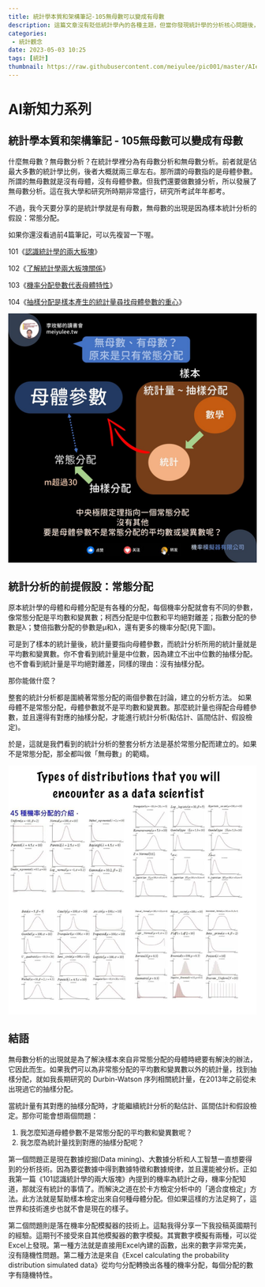 ```yaml
---
title: 統計學本質和架構筆記-105無母數可以變成有母數
description: 這篇文章沒有貶低統計學內的各種主題，但當你發現統計學的分析核心問題後，就能知道為什麼有無母數分析。我想分享給你無母數可以變成有母數。這是有母數的世界🤣
categories:
 - 統計觀念
date: 2023-05-03 10:25
tags: [統計]
thumbnail: https://raw.githubusercontent.com/meiyulee/pic001/master/AIecon/aistatistc011.JPG
---
```


# AI新知力系列

## 統計學本質和架構筆記 - 105無母數可以變成有母數

什麼無母數？無母數分析？在統計學裡分為有母數分析和無母數分析。前者就是佔最大多數的統計學比例，後者大概就兩三章左右。那所謂的母數指的是母體參數。所謂的無母數就是沒有母體，沒有母體參數。但我們還要做數據分析，所以發展了無母數分析。這在我大學和研究所時期非常盛行，研究所考試年年都考。


不過，我今天要分享的是統計學就是有母數，無母數的出現是因為樣本統計分析的假設：常態分配。


如果你還沒看過前4篇筆記，可以先複習一下喔。


101《[認識統計學的兩大板塊](https://meiyulee.github.io/leetalk/2023/04/29/aistat101)》

102《[了解統計學兩大板塊關係](https://meiyulee.github.io/leetalk/2023/04/30/aistat102)》

103《[機率分配參數代表母體特性](https://meiyulee.github.io/leetalk/2023/05/01/aistat103)》

104《[抽樣分配是樣本產生的統計量尋找母體參數的重心](https://meiyulee.github.io/leetalk/2023/05/02/aistat104)》

![](https://raw.githubusercontent.com/meiyulee/pic001/master/AIecon/aistatistc011.JPG)

## 統計分析的前提假設：常態分配

原本統計學的母體和母體分配是有各種的分配，每個機率分配就會有不同的參數，像常態分配是平均數和變異數；柯西分配是中位數和平均絕對離差；指數分配的參數是λ；雙倍指數分配的參數是μ和λ，還有更多的機率分配(見下圖)。


可是到了樣本的統計量後，統計量要指向母體參數，而統計分析所用的統計量就是平均數和變異數。你不會看到統計量是中位數，因為建立不出中位數的抽樣分配。也不會看到統計量是平均絕對離差，同樣的理由：沒有抽樣分配。


那你能做什麼？


整套的統計分析都是圍繞著常態分配的兩個參數在討論，建立的分析方法。
如果母體不是常態分配，母體參數就不是平均數和變異數。那麼統計量也得配合母體參數，並且還得有對應的抽樣分配，才能進行統計分析(點估計、區間估計、假設檢定)。


於是，這就是我們看到的統計分析的整套分析方法是基於常態分配而建立的。如果不是常態分配，那全都叫做「無母數」的範疇。


![](https://raw.githubusercontent.com/meiyulee/pic001/master/AIecon/potato_6982ca2d-e69d-4e40-8995-4729281c626b_9db5bd018ad346879a04ba470af61bbec562990d.jpeg)

## 結語

無母數分析的出現就是為了解決樣本來自非常態分配的母體時總要有解決的辦法，它因此而生。如果我們可以為非常態分配的平均數和變異數以外的統計量，找到抽樣分配，就如我長期研究的 Durbin-Watson 序列相關統計量，在2013年之前從未出現過它的抽樣分配。


當統計量有其對應的抽樣分配時，才能繼續統計分析的點估計、區間估計和假設檢定。那你可能會想兩個問題：


1. 我怎麼知道母體參數不是常態分配的平均數和變異數呢？
2. 我怎麼為統計量找到對應的抽樣分配呢？


第一個問題正是現在數據挖掘(Data mining)、大數據分析和人工智慧一直想要得到的分析技術。因為要從數據中得到數據特徵和數據規律，並且還能被分析。正如我第一篇《101認識統計學的兩大版塊》內提到的機率為統計之母，機率分配知道，那就沒有統計的事情了。而解決之道在於卡方檢定分析中的「適合度檢定」方法。此方法就是幫助樣本檢定出來自何種母體分配。但如果這樣的方法足夠了，這世界和技術進步也就不會是現在的樣子。


第二個問題則是落在機率分配模擬器的技術上。這點我得分享一下我投稿英國期刊的經驗。這期刊不接受來自其他模擬器的數字模擬。其實數字模擬有兩種，可以從Excel上發現。第一種方法就是直接用Excel內建的函數，出來的數字非常完美，沒有隨機性問題。第二種方法是來自《Excel calculating the probability distribution simulated data》從均勻分配轉換出各種的機率分配，每個分配的數字有隨機特性。


